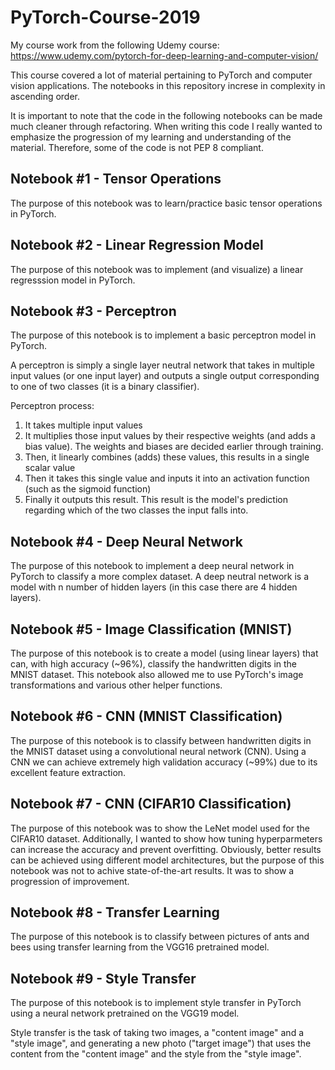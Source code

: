# PyTorch-Course-2019
My course work from the following Udemy course: https://www.udemy.com/pytorch-for-deep-learning-and-computer-vision/


This course covered a lot of material pertaining to PyTorch and computer vision applications. The notebooks in this repository increse in complexity in ascending order.


It is important to note that the code in the following notebooks can be made much cleaner through refactoring. When writing this code I really wanted to emphasize the progression of my learning and understanding of the material. Therefore, some of the code is not PEP 8 compliant. 


## Notebook #1 - Tensor Operations

The purpose of this notebook was to learn/practice basic tensor operations in PyTorch.


## Notebook #2 - Linear Regression Model

The purpose of this notebook was to implement (and visualize) a linear regresssion model in PyTorch.


## Notebook #3 - Perceptron

The purpose of this notebook is to implement a basic perceptron model in PyTorch.

A perceptron is simply a single layer neutral network that takes in multiple input values (or one input layer) and outputs a single output corresponding to one of two classes (it is a binary classifier). 

Perceptron process:

1. It takes multiple input values
2. It multiplies those input values by their respective weights (and adds a bias value). The weights and biases are decided earlier through training.
3. Then, it linearly combines (adds) these values, this results in a single scalar value
4. Then it takes this single value and inputs it into an activation function (such as the sigmoid function)
5. Finally it outputs this result. This result is the model's prediction regarding which of the two classes the input falls into. 


## Notebook #4 - Deep Neural Network

The purpose of this notebook to implement a deep neural network in PyTorch to classify a more complex dataset. A deep neutral network is a model with n number of hidden layers (in this case there are 4 hidden layers).


## Notebook #5 - Image Classification (MNIST)

The purpose of this notebook is to create a model (using linear layers) that can, with high accuracy (~96%), classify the handwritten digits in the MNIST dataset. This notebook also allowed me to use PyTorch's image transformations and various other helper functions.


## Notebook #6 - CNN (MNIST Classification)

The purpose of this notebook is to classify between handwritten digits in the MNIST dataset using a convolutional neural network (CNN). Using a CNN we can achieve extremely high validation accuracy (~99%) due to its excellent feature extraction.  


## Notebook #7 - CNN (CIFAR10 Classification)

The purpose of this notebook was to show the LeNet model used for the CIFAR10 dataset. Additionally, I wanted to show how tuning hyperparmeters can increase the accuracy and prevent overfitting. Obviously, better results can be achieved using different model architectures, but the purpose of this notebook was not to achive state-of-the-art results. It was to show a progression of improvement.


## Notebook #8 - Transfer Learning

The purpose of this notebook is to classify between pictures of ants and bees using transfer learning from the VGG16 pretrained model.


## Notebook #9 - Style Transfer

The purpose of this notebook is to implement style transfer in PyTorch using a neural network pretrained on the VGG19 model.

Style transfer is the task of taking two images, a "content image" and a "style image", and generating a new photo ("target image") that uses the content from the "content image" and the style from the "style image".
